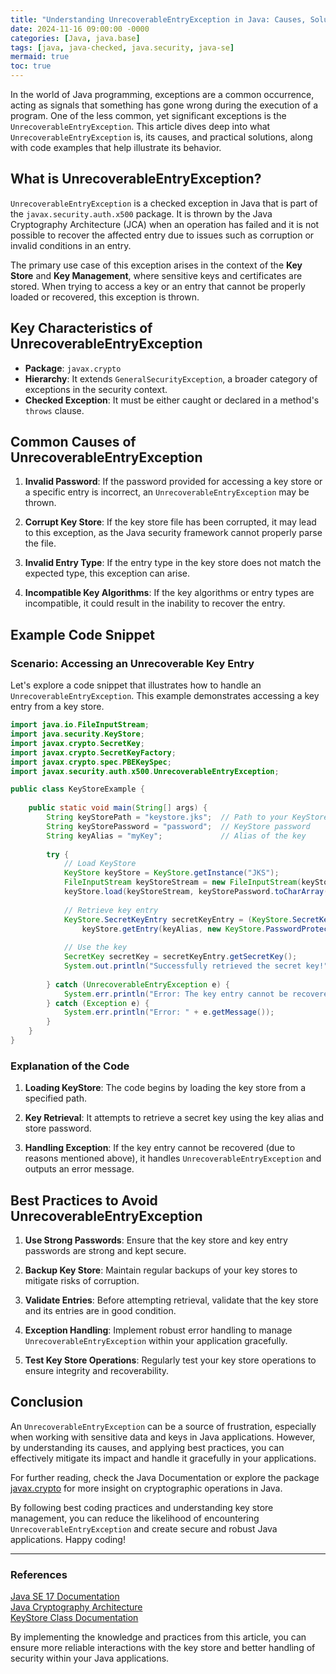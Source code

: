 ```yaml
---
title: "Understanding UnrecoverableEntryException in Java: Causes, Solutions, and Best Practices"
date: 2024-11-16 09:00:00 -0000
categories: [Java, java.base]
tags: [java, java-checked, java.security, java-se]
mermaid: true
toc: true
---
```



In the world of Java programming, exceptions are a common occurrence, acting as signals that something has gone wrong during the execution of a program. One of the less common, yet significant exceptions is the `UnrecoverableEntryException`. This article dives deep into what `UnrecoverableEntryException` is, its causes, and practical solutions, along with code examples that help illustrate its behavior.

## What is UnrecoverableEntryException?

`UnrecoverableEntryException` is a checked exception in Java that is part of the `javax.security.auth.x500` package. It is thrown by the Java Cryptography Architecture (JCA) when an operation has failed and it is not possible to recover the affected entry due to issues such as corruption or invalid conditions in an entry.

The primary use case of this exception arises in the context of the **Key Store** and **Key Management**, where sensitive keys and certificates are stored. When trying to access a key or an entry that cannot be properly loaded or recovered, this exception is thrown.

## Key Characteristics of UnrecoverableEntryException

- **Package**: `javax.crypto`
- **Hierarchy**: It extends `GeneralSecurityException`, a broader category of exceptions in the security context.
- **Checked Exception**: It must be either caught or declared in a method's `throws` clause.

## Common Causes of UnrecoverableEntryException

1. **Invalid Password**: If the password provided for accessing a key store or a specific entry is incorrect, an `UnrecoverableEntryException` may be thrown.

2. **Corrupt Key Store**: If the key store file has been corrupted, it may lead to this exception, as the Java security framework cannot properly parse the file.

3. **Invalid Entry Type**: If the entry type in the key store does not match the expected type, this exception can arise.

4. **Incompatible Key Algorithms**: If the key algorithms or entry types are incompatible, it could result in the inability to recover the entry.

## Example Code Snippet

### Scenario: Accessing an Unrecoverable Key Entry

Let's explore a code snippet that illustrates how to handle an `UnrecoverableEntryException`. This example demonstrates accessing a key entry from a key store.

```java
import java.io.FileInputStream;
import java.security.KeyStore;
import javax.crypto.SecretKey;
import javax.crypto.SecretKeyFactory;
import javax.crypto.spec.PBEKeySpec;
import javax.security.auth.x500.UnrecoverableEntryException;

public class KeyStoreExample {
    
    public static void main(String[] args) {
        String keyStorePath = "keystore.jks";  // Path to your KeyStore
        String keyStorePassword = "password";  // KeyStore password
        String keyAlias = "myKey";             // Alias of the key
        
        try {
            // Load KeyStore
            KeyStore keyStore = KeyStore.getInstance("JKS");
            FileInputStream keyStoreStream = new FileInputStream(keyStorePath);
            keyStore.load(keyStoreStream, keyStorePassword.toCharArray());
            
            // Retrieve key entry
            KeyStore.SecretKeyEntry secretKeyEntry = (KeyStore.SecretKeyEntry) 
                keyStore.getEntry(keyAlias, new KeyStore.PasswordProtection(keyStorePassword.toCharArray()));
            
            // Use the key
            SecretKey secretKey = secretKeyEntry.getSecretKey();
            System.out.println("Successfully retrieved the secret key!");
            
        } catch (UnrecoverableEntryException e) {
            System.err.println("Error: The key entry cannot be recovered. " + e.getMessage());
        } catch (Exception e) {
            System.err.println("Error: " + e.getMessage());
        }
    }
}
```

### Explanation of the Code

1. **Loading KeyStore**: The code begins by loading the key store from a specified path.

2. **Key Retrieval**: It attempts to retrieve a secret key using the key alias and store password.

3. **Handling Exception**: If the key entry cannot be recovered (due to reasons mentioned above), it handles `UnrecoverableEntryException` and outputs an error message.

## Best Practices to Avoid UnrecoverableEntryException

1. **Use Strong Passwords**: Ensure that the key store and key entry passwords are strong and kept secure.

2. **Backup Key Store**: Maintain regular backups of your key stores to mitigate risks of corruption.

3. **Validate Entries**: Before attempting retrieval, validate that the key store and its entries are in good condition.

4. **Exception Handling**: Implement robust error handling to manage `UnrecoverableEntryException` within your application gracefully.

5. **Test Key Store Operations**: Regularly test your key store operations to ensure integrity and recoverability.

## Conclusion

An `UnrecoverableEntryException` can be a source of frustration, especially when working with sensitive data and keys in Java applications. However, by understanding its causes, and applying best practices, you can effectively mitigate its impact and handle it gracefully in your applications.

For further reading, check the Java Documentation or explore the package [javax.crypto](https://docs.oracle.com/en/java/javase/17/docs/api/java.base/javax/crypto/package-summary.html) for more insight on cryptographic operations in Java.

By following best coding practices and understanding key store management, you can reduce the likelihood of encountering `UnrecoverableEntryException` and create secure and robust Java applications. Happy coding!

---

### References
[Java SE 17 Documentation](https://docs.oracle.com/en/java/javase/17/docs/api/java.base/javax/security/auth/x500/UnrecoverableEntryException.html)  
[Java Cryptography Architecture](https://docs.oracle.com/en/java/javase/17/docs/technotes/guides/security/crypto/CryptoSpec.html)  
[KeyStore Class Documentation](https://docs.oracle.com/en/java/javase/17/docs/api/java.base/java/security/KeyStore.html)  

By implementing the knowledge and practices from this article, you can ensure more reliable interactions with the key store and better handling of security within your Java applications.